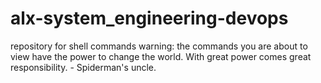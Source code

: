 # alx-system_engineering-devops
repository for shell commands
warning: the commands you are about to view have the power to change the world. With great power comes great responsibility. - Spiderman's uncle.
